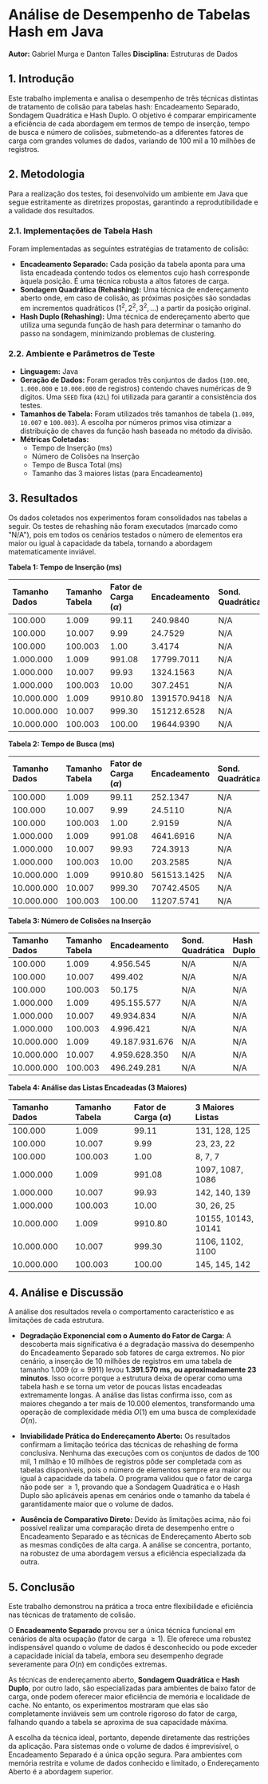 # Análise de Desempenho de Tabelas Hash em Java

**Autor:** Gabriel Murga e Danton Talles
**Disciplina:** Estruturas de Dados

## 1. Introdução

Este trabalho implementa e analisa o desempenho de três técnicas distintas de tratamento de colisão para tabelas hash: Encadeamento Separado, Sondagem Quadrática e Hash Duplo. O objetivo é comparar empiricamente a eficiência de cada abordagem em termos de tempo de inserção, tempo de busca e número de colisões, submetendo-as a diferentes fatores de carga com grandes volumes de dados, variando de 100 mil a 10 milhões de registros.

## 2. Metodologia

Para a realização dos testes, foi desenvolvido um ambiente em Java que segue estritamente as diretrizes propostas, garantindo a reprodutibilidade e a validade dos resultados.

### 2.1. Implementações de Tabela Hash

Foram implementadas as seguintes estratégias de tratamento de colisão:

* **Encadeamento Separado:** Cada posição da tabela aponta para uma lista encadeada contendo todos os elementos cujo hash corresponde àquela posição. É uma técnica robusta a altos fatores de carga.
* **Sondagem Quadrática (Rehashing):** Uma técnica de endereçamento aberto onde, em caso de colisão, as próximas posições são sondadas em incrementos quadráticos ($1^2, 2^2, 3^2, ...$) a partir da posição original.
* **Hash Duplo (Rehashing):** Uma técnica de endereçamento aberto que utiliza uma segunda função de hash para determinar o tamanho do passo na sondagem, minimizando problemas de clustering.

### 2.2. Ambiente e Parâmetros de Teste

* **Linguagem:** Java
* **Geração de Dados:** Foram gerados três conjuntos de dados (`100.000`, `1.000.000` e `10.000.000` de registros) contendo chaves numéricas de 9 dígitos. Uma `SEED` fixa (`42L`) foi utilizada para garantir a consistência dos testes.
* **Tamanhos de Tabela:** Foram utilizados três tamanhos de tabela (`1.009`, `10.007` e `100.003`). A escolha por números primos visa otimizar a distribuição de chaves da função hash baseada no método da divisão.
* **Métricas Coletadas:**
    * Tempo de Inserção (ms)
    * Número de Colisões na Inserção
    * Tempo de Busca Total (ms)
    * Tamanho das 3 maiores listas (para Encadeamento)

## 3. Resultados

Os dados coletados nos experimentos foram consolidados nas tabelas a seguir. Os testes de rehashing não foram executados (marcado como "N/A"), pois em todos os cenários testados o número de elementos era maior ou igual à capacidade da tabela, tornando a abordagem matematicamente inviável.

**Tabela 1: Tempo de Inserção (ms)**

| Tamanho Dados | Tamanho Tabela | Fator de Carga ($\alpha$) | Encadeamento   | Sond. Quadrática | Hash Duplo |
| :------------ | :------------- | :------------------------ | :------------- | :--------------- | :--------- |
| 100.000       | 1.009          | 99.11                     | 240.9840       | N/A              | N/A        |
| 100.000       | 10.007         | 9.99                      | 24.7529        | N/A              | N/A        |
| 100.000       | 100.003        | 1.00                      | 3.4174         | N/A              | N/A        |
| 1.000.000     | 1.009          | 991.08                    | 17799.7011     | N/A              | N/A        |
| 1.000.000     | 10.007         | 99.93                     | 1324.1563      | N/A              | N/A        |
| 1.000.000     | 100.003        | 10.00                     | 307.2451       | N/A              | N/A        |
| 10.000.000    | 1.009          | 9910.80                   | 1391570.9418   | N/A              | N/A        |
| 10.000.000    | 10.007         | 999.30                    | 151212.6528    | N/A              | N/A        |
| 10.000.000    | 100.003        | 100.00                    | 19644.9390     | N/A              | N/A        |

**Tabela 2: Tempo de Busca (ms)**

| Tamanho Dados | Tamanho Tabela | Fator de Carga ($\alpha$) | Encadeamento | Sond. Quadrática | Hash Duplo |
| :------------ | :------------- | :------------------------ | :----------- | :--------------- | :--------- |
| 100.000       | 1.009          | 99.11                     | 252.1347     | N/A              | N/A        |
| 100.000       | 10.007         | 9.99                      | 24.5110      | N/A              | N/A        |
| 100.000       | 100.003        | 1.00                      | 2.9159       | N/A              | N/A        |
| 1.000.000     | 1.009          | 991.08                    | 4641.6916    | N/A              | N/A        |
| 1.000.000     | 10.007         | 99.93                     | 724.3913     | N/A              | N/A        |
| 1.000.000     | 100.003        | 10.00                     | 203.2585     | N/A              | N/A        |
| 10.000.000    | 1.009          | 9910.80                   | 561513.1425  | N/A              | N/A        |
| 10.000.000    | 10.007         | 999.30                    | 70742.4505   | N/A              | N/A        |
| 10.000.000    | 100.003        | 100.00                    | 11207.5741   | N/A              | N/A        |

**Tabela 3: Número de Colisões na Inserção**

| Tamanho Dados | Tamanho Tabela | Encadeamento      | Sond. Quadrática | Hash Duplo |
| :------------ | :------------- | :---------------- | :--------------- | :--------- |
| 100.000       | 1.009          | 4.956.545         | N/A              | N/A        |
| 100.000       | 10.007         | 499.402           | N/A              | N/A        |
| 100.000       | 100.003        | 50.175            | N/A              | N/A        |
| 1.000.000     | 1.009          | 495.155.577       | N/A              | N/A        |
| 1.000.000     | 10.007         | 49.934.834        | N/A              | N/A        |
| 1.000.000     | 100.003        | 4.996.421         | N/A              | N/A        |
| 10.000.000    | 1.009          | 49.187.931.676    | N/A              | N/A        |
| 10.000.000    | 10.007         | 4.959.628.350     | N/A              | N/A        |
| 10.000.000    | 100.003        | 496.249.281       | N/A              | N/A        |

**Tabela 4: Análise das Listas Encadeadas (3 Maiores)**

| Tamanho Dados | Tamanho Tabela | Fator de Carga ($\alpha$) | 3 Maiores Listas    |
| :------------ | :------------- | :------------------------ | :------------------ |
| 100.000       | 1.009          | 99.11                     | 131, 128, 125       |
| 100.000       | 10.007         | 9.99                      | 23, 23, 22          |
| 100.000       | 100.003        | 1.00                      | 8, 7, 7             |
| 1.000.000     | 1.009          | 991.08                    | 1097, 1087, 1086    |
| 1.000.000     | 10.007         | 99.93                     | 142, 140, 139       |
| 1.000.000     | 100.003        | 10.00                     | 30, 26, 25          |
| 10.000.000    | 1.009          | 9910.80                   | 10155, 10143, 10141 |
| 10.000.000    | 10.007         | 999.30                    | 1106, 1102, 1100    |
| 10.000.000    | 100.003        | 100.00                    | 145, 145, 142       |

## 4. Análise e Discussão

A análise dos resultados revela o comportamento característico e as limitações de cada estrutura.

* **Degradação Exponencial com o Aumento do Fator de Carga:** A descoberta mais significativa é a degradação massiva do desempenho do Encadeamento Separado sob fatores de carga extremos. No pior cenário, a inserção de 10 milhões de registros em uma tabela de tamanho 1.009 ($\alpha \approx 9911$) levou **1.391.570 ms, ou aproximadamente 23 minutos**. Isso ocorre porque a estrutura deixa de operar como uma tabela hash e se torna um vetor de poucas listas encadeadas extremamente longas. A análise das listas confirma isso, com as maiores chegando a ter mais de 10.000 elementos, transformando uma operação de complexidade média $O(1)$ em uma busca de complexidade $O(n)$.

* **Inviabilidade Prática do Endereçamento Aberto:** Os resultados confirmam a limitação teórica das técnicas de rehashing de forma conclusiva. Nenhuma das execuções com os conjuntos de dados de 100 mil, 1 milhão e 10 milhões de registros pôde ser completada com as tabelas disponíveis, pois o número de elementos sempre era maior ou igual à capacidade da tabela. O programa validou que o fator de carga não pode ser $\ge 1$, provando que a Sondagem Quadrática e o Hash Duplo são aplicáveis apenas em cenários onde o tamanho da tabela é garantidamente maior que o volume de dados.

* **Ausência de Comparativo Direto:** Devido às limitações acima, não foi possível realizar uma comparação direta de desempenho entre o Encadeamento Separado e as técnicas de Endereçamento Aberto sob as mesmas condições de alta carga. A análise se concentra, portanto, na robustez de uma abordagem versus a eficiência especializada da outra.

## 5. Conclusão

Este trabalho demonstrou na prática a troca entre flexibilidade e eficiência nas técnicas de tratamento de colisão.

O **Encadeamento Separado** provou ser a única técnica funcional em cenários de alta ocupação (fator de carga $\ge 1$). Ele oferece uma robustez indispensável quando o volume de dados é desconhecido ou pode exceder a capacidade inicial da tabela, embora seu desempenho degrade severamente para $O(n)$ em condições extremas.

As técnicas de endereçamento aberto, **Sondagem Quadrática** e **Hash Duplo**, por outro lado, são especializadas para ambientes de baixo fator de carga, onde podem oferecer maior eficiência de memória e localidade de cache. No entanto, os experimentos mostraram que elas são completamente inviáveis sem um controle rigoroso do fator de carga, falhando quando a tabela se aproxima de sua capacidade máxima.

A escolha da técnica ideal, portanto, depende diretamente das restrições da aplicação. Para sistemas onde o volume de dados é imprevisível, o Encadeamento Separado é a única opção segura. Para ambientes com memória restrita e volume de dados conhecido e limitado, o Endereçamento Aberto é a abordagem superior.

